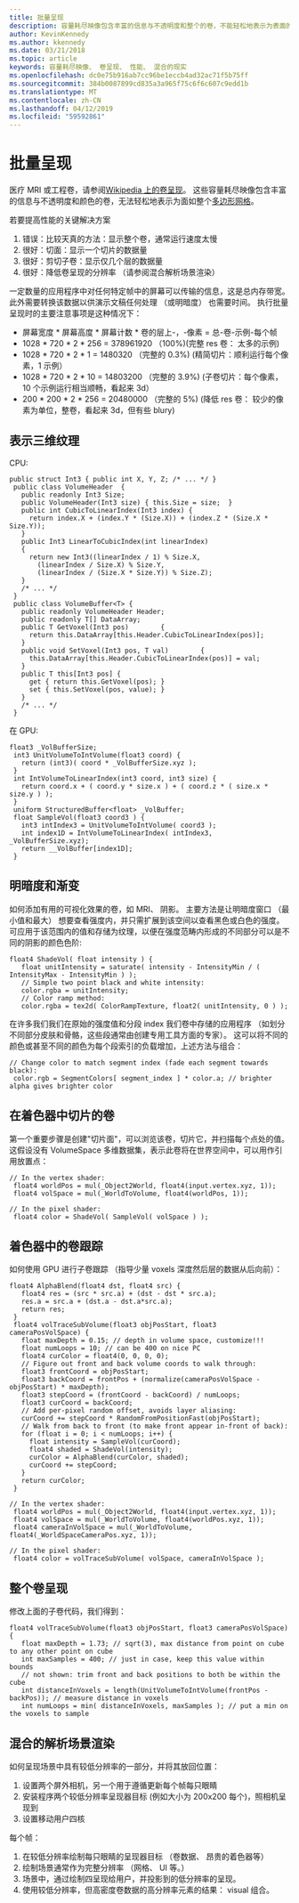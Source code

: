 ```yaml
---
title: 批量呈现
description: 容量耗尽映像包含丰富的信息与不透明度和整个的卷，不能轻松地表示为表面的颜色。 了解如何有效地呈现在 Windows Mixed Reality 容量耗尽图像。
author: KevinKennedy
ms.author: kkennedy
ms.date: 03/21/2018
ms.topic: article
keywords: 容量耗尽映像、 卷呈现、 性能、 混合的现实
ms.openlocfilehash: dc0e75b916ab7cc96be1eccb4ad32ac71f5b75ff
ms.sourcegitcommit: 384b0087899cd835a3a965f75c6f6c607c9edd1b
ms.translationtype: MT
ms.contentlocale: zh-CN
ms.lasthandoff: 04/12/2019
ms.locfileid: "59592861"
---
```

# <a name="volume-rendering"></a>批量呈现

医疗 MRI 或工程卷，请参阅[Wikipedia 上的卷呈现](https://en.wikipedia.org/wiki/Volume_rendering)。 这些容量耗尽映像包含丰富的信息与不透明度和颜色的卷，无法轻松地表示为面如整个[多边形网格](https://en.wikipedia.org/wiki/Polygon_mesh)。

若要提高性能的关键解决方案
1. 错误：比较天真的方法：显示整个卷，通常运行速度太慢
2. 很好：切面：显示一个切片的数据量
3. 很好：剪切子卷：显示仅几个层的数据量
4. 很好：降低卷呈现的分辨率 （请参阅混合解析场景渲染）

一定数量的应用程序中对任何特定帧中的屏幕可以传输的信息，这是总内存带宽。 此外需要转换该数据以供演示文稿任何处理 （或明暗度） 也需要时间。 执行批量呈现时的主要注意事项是这种情况下：
* 屏幕宽度 * 屏幕高度 * 屏幕计数 * 卷的层上-，-像素 = 总-卷-示例-每个帧
* 1028 * 720 * 2 * 256 = 378961920 （100%)(完整 res 卷： 太多的示例)
* 1028 * 720 * 2 * 1 = 1480320 （完整的 0.3%) (精简切片：顺利运行每个像素，1 示例）
* 1028 * 720 * 2 * 10 = 14803200 （完整的 3.9%) (子卷切片：每个像素，10 个示例运行相当顺畅，看起来 3d）
* 200 * 200 * 2 * 256 = 20480000 （完整的 5%) (降低 res 卷： 较少的像素为单位，整卷，看起来 3d，但有些 blury)

## <a name="representing-3d-textures"></a>表示三维纹理

CPU:

```
public struct Int3 { public int X, Y, Z; /* ... */ }
 public class VolumeHeader  {
   public readonly Int3 Size;
   public VolumeHeader(Int3 size) { this.Size = size;  }
   public int CubicToLinearIndex(Int3 index) {
     return index.X + (index.Y * (Size.X)) + (index.Z * (Size.X * Size.Y));
   }
   public Int3 LinearToCubicIndex(int linearIndex)
   {
     return new Int3((linearIndex / 1) % Size.X,
       (linearIndex / Size.X) % Size.Y,
       (linearIndex / (Size.X * Size.Y)) % Size.Z);
   }
   /* ... */
 }
 public class VolumeBuffer<T> {
   public readonly VolumeHeader Header;
   public readonly T[] DataArray;
   public T GetVoxel(Int3 pos)        {
     return this.DataArray[this.Header.CubicToLinearIndex(pos)];
   }
   public void SetVoxel(Int3 pos, T val)        {
     this.DataArray[this.Header.CubicToLinearIndex(pos)] = val;
   }
   public T this[Int3 pos] {
     get { return this.GetVoxel(pos); }
     set { this.SetVoxel(pos, value); }
   }
   /* ... */
 }
```

在 GPU:

```
float3 _VolBufferSize;
 int3 UnitVolumeToIntVolume(float3 coord) {
   return (int3)( coord * _VolBufferSize.xyz );
 }
 int IntVolumeToLinearIndex(int3 coord, int3 size) {
   return coord.x + ( coord.y * size.x ) + ( coord.z * ( size.x * size.y ) );
 }
 uniform StructuredBuffer<float> _VolBuffer;
 float SampleVol(float3 coord3 ) {
   int3 intIndex3 = UnitVolumeToIntVolume( coord3 );
   int index1D = IntVolumeToLinearIndex( intIndex3, _VolBufferSize.xyz);
   return __VolBuffer[index1D];
 }
```

## <a name="shading-and-gradients"></a>明暗度和渐变

如何添加有用的可视化效果的卷，如 MRI、 阴影。 主要方法是让明暗度窗口 （最小值和最大） 想要查看强度内，并只需扩展到该空间以查看黑色或白色的强度。 可应用于该范围内的值和存储为纹理，以便在强度范畴内形成的不同部分可以是不同的阴影的颜色色阶:

```
float4 ShadeVol( float intensity ) {
   float unitIntensity = saturate( intensity - IntensityMin / ( IntensityMax - IntensityMin ) );
   // Simple two point black and white intensity:
   color.rgba = unitIntensity;
   // Color ramp method:
   color.rgba = tex2d( ColorRampTexture, float2( unitIntensity, 0 ) );
```

在许多我们我们在原始的强度值和分段 index 我们卷中存储的应用程序 （如划分不同部分皮肤和骨骼，这些段通常由创建专用工具方面的专家）。 这可以将不同的颜色或甚至不同的颜色为每个段索引的负载增加，上述方法与组合：

```
// Change color to match segment index (fade each segment towards black):
 color.rgb = SegmentColors[ segment_index ] * color.a; // brighter alpha gives brighter color
```

## <a name="volume-slicing-in-a-shader"></a>在着色器中切片的卷

第一个重要步骤是创建"切片面"，可以浏览该卷，切片它，并扫描每个点处的值。 这假设没有 VolumeSpace 多维数据集，表示此卷将在世界空间中，可以用作引用放置点：

```
// In the vertex shader:
 float4 worldPos = mul(_Object2World, float4(input.vertex.xyz, 1));
 float4 volSpace = mul(_WorldToVolume, float4(worldPos, 1));
```

```
// In the pixel shader:
 float4 color = ShadeVol( SampleVol( volSpace ) );
```

## <a name="volume-tracing-in-shaders"></a>着色器中的卷跟踪

如何使用 GPU 进行子卷跟踪 （指导少量 voxels 深度然后层的数据从后向前）：

```
float4 AlphaBlend(float4 dst, float4 src) {
   float4 res = (src * src.a) + (dst - dst * src.a);
   res.a = src.a + (dst.a - dst.a*src.a);
   return res;
 }
 float4 volTraceSubVolume(float3 objPosStart, float3 cameraPosVolSpace) {
   float maxDepth = 0.15; // depth in volume space, customize!!!
   float numLoops = 10; // can be 400 on nice PC
   float4 curColor = float4(0, 0, 0, 0);
   // Figure out front and back volume coords to walk through:
   float3 frontCoord = objPosStart;
   float3 backCoord = frontPos + (normalize(cameraPosVolSpace - objPosStart) * maxDepth);
   float3 stepCoord = (frontCoord - backCoord) / numLoops;
   float3 curCoord = backCoord;
   // Add per-pixel random offset, avoids layer aliasing:
   curCoord += stepCoord * RandomFromPositionFast(objPosStart);
   // Walk from back to front (to make front appear in-front of back):
   for (float i = 0; i < numLoops; i++) {
     float intensity = SampleVol(curCoord);
     float4 shaded = ShadeVol(intensity);
     curColor = AlphaBlend(curColor, shaded);
     curCoord += stepCoord;
   }
   return curColor;
 }
```

```
// In the vertex shader:
 float4 worldPos = mul(_Object2World, float4(input.vertex.xyz, 1));
 float4 volSpace = mul(_WorldToVolume, float4(worldPos.xyz, 1));
 float4 cameraInVolSpace = mul(_WorldToVolume, float4(_WorldSpaceCameraPos.xyz, 1));
```

```
// In the pixel shader:
 float4 color = volTraceSubVolume( volSpace, cameraInVolSpace );
```

## <a name="whole-volume-rendering"></a>整个卷呈现

修改上面的子卷代码，我们得到：

```
float4 volTraceSubVolume(float3 objPosStart, float3 cameraPosVolSpace) {
   float maxDepth = 1.73; // sqrt(3), max distance from point on cube to any other point on cube
   int maxSamples = 400; // just in case, keep this value within bounds
   // not shown: trim front and back positions to both be within the cube
   int distanceInVoxels = length(UnitVolumeToIntVolume(frontPos - backPos)); // measure distance in voxels
   int numLoops = min( distanceInVoxels, maxSamples ); // put a min on the voxels to sample
```

## <a name="mixed-resolution-scene-rendering"></a>混合的解析场景渲染

如何呈现场景中具有较低分辨率的一部分，并将其放回位置：
1. 设置两个屏外相机，另一个用于遵循更新每个帧每只眼睛
2. 安装程序两个较低分辨率呈现器目标 (例如大小为 200x200 每个)，照相机呈现到
3. 设置移动用户四核

每个帧：
1. 在较低分辨率绘制每只眼睛的呈现器目标 （卷数据、 昂贵的着色器等）
2. 绘制场景通常作为完整分辨率 （网格、 UI 等。）
3. 场景中，通过绘制四呈现给用户，并投影到的低分辨率的呈现。
4. 使用较低分辨率，但高密度卷数据的高分辨率元素的结果： visual 组合。
